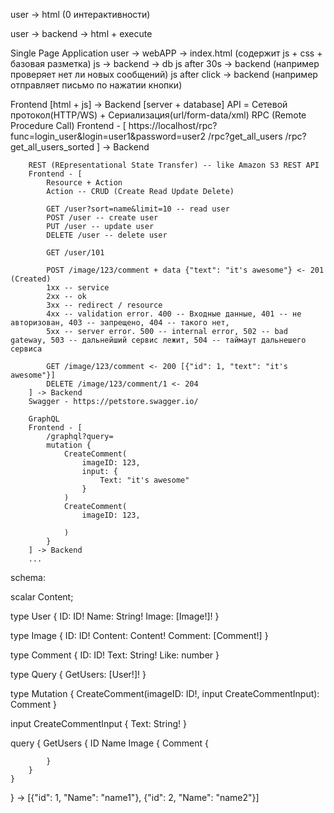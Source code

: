 user -> html (0 интерактивности)

user -> backend -> html + execute

Single Page Application
user -> webAPP -> index.html (содержит js + css + базовая разметка)
    js -> backend -> db
    js after 30s -> backend (например проверяет нет ли новых сообщений)
    js after click -> backend (например отправляет письмо по нажатии кнопки)

Frontend [html + js] -> Backend [server + database]
        API = Сетевой протокол(HTTP/WS) + Сериализация(url/form-data/xml)
        RPC (Remote Procedure Call)
        Frontend - [
            https://localhost/rpc?func=login_user&login=user1&password=user2
            /rpc?get_all_users
            /rpc?get_all_users_sorted
        ] -> Backend

        REST (REpresentational State Transfer) -- like Amazon S3 REST API
        Frontend - [
            Resource + Action
            Action -- CRUD (Create Read Update Delete)

            GET /user?sort=name&limit=10 -- read user
            POST /user -- create user
            PUT /user -- update user
            DELETE /user -- delete user

            GET /user/101

            POST /image/123/comment + data {"text": "it's awesome"} <- 201 (Created)
            1хх -- service
            2хх -- ok
            3хх -- redirect / resource 
            4хх -- validation error. 400 -- Входные данные, 401 -- не авторизован, 403 -- запрещено, 404 -- такого нет, 
            5хх -- server error. 500 -- internal error, 502 -- bad gateway, 503 -- дальнейший сервис лежит, 504 -- таймаут дальнешего сервиса

            GET /image/123/comment <- 200 [{"id": 1, "text": "it's awesome"}]
            DELETE /image/123/comment/1 <- 204
        ] -> Backend
        Swagger - https://petstore.swagger.io/
        
        GraphQL 
        Frontend - [
            /graphql?query=
            mutation {
                CreateComment(
                    imageID: 123,
                    input: {
                        Text: "it's awesome"
                    }
                )
                CreateComment(
                    imageID: 123,

                )
            }
        ] -> Backend
        ...

schema:

scalar Content;

type User {
    ID: ID!
    Name: String!
    Image: [Image!]!
}

type Image {
    ID: ID!
    Content: Content!
    Comment: [Comment!]
}

type Comment {
    ID: ID!
    Text: String!
    Like: number
}

type Query {
    GetUsers: [User!]!
}

type Mutation {
    CreateComment(imageID: ID!, input CreateCommentInput): Comment
}

input CreateCommentInput {
    Text: String!
}

query {
    GetUsers {
        ID
        Name
        Image {
            Comment {

            }
        }
    }
} 
-> [{"id": 1, "Name": "name1"}, {"id": 2, "Name": "name2"}]